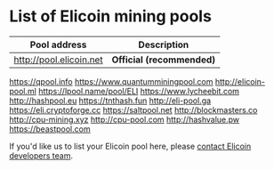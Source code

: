 # List of Elicoin mining pools

Pool address | Description
------------ | -----------
http://pool.elicoin.net | **Official (recommended)**
https://qpool.info
https://www.quantumminingpool.com
http://elicoin-pool.ml
https://lpool.name/pool/ELI
https://www.lycheebit.com
http://hashpool.eu 
https://tnthash.fun
http://eli-pool.ga
https://eli.cryptoforge.cc
https://saltpool.net
http://blockmasters.co
http://cpu-mining.xyz
http://cpu-pool.com
http://hashvalue.pw
https://beastpool.com

If you'd like us to list your Elicoin pool here, please [contact Elicoin developers team](./README.md#contact-info-and-links).
